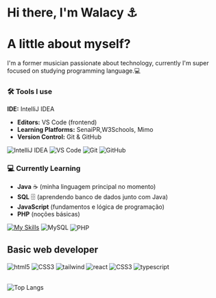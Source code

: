 # Hi there, I'm Walacy ⚓️

# A little about myself?


I'm a former musician passionate about technology, currently I'm super focused on studying programming language.💻


### 🛠️ Tools I use

 **IDE:** IntelliJ IDEA  
- **Editors:** VS Code (frontend)  
- **Learning Platforms:** SenaiPR,W3Schools, Mimo  
- **Version Control:** Git & GitHub  

 
![IntelliJ IDEA](https://img.shields.io/badge/IntelliJ-000000?style=for-the-badge&logo=IntelliJ-IDEA&logoColor=white) 
![VS Code](https://img.shields.io/badge/VS%20Code-007ACC?style=for-the-badge&logo=visual-studio-code&logoColor=white) 
![Git](https://img.shields.io/badge/Git-F05032?style=for-the-badge&logo=git&logoColor=white) 
![GitHub](https://img.shields.io/badge/GitHub-181717?style=for-the-badge&logo=github&logoColor=white) 

### 💻 Currently Learning
- **Java** ☕ (minha linguagem principal no momento)  
- **SQL** 🗄️ (aprendendo banco de dados junto com Java)  
- **JavaScript** (fundamentos e lógica de programação)  
- **PHP** (noções básicas)  

[![My Skills](https://skillicons.dev/icons?i=java,&theme=light)](https://skillicons.dev)
![MySQL](https://img.shields.io/badge/MySQL-4479A1?style=for-the-badge&logo=mysql&logoColor=white)
<img align="center" alt="PHP" src="https://img.shields.io/badge/PHP-777BB4.svg?style=for-the-badge&logo=PHP&logoColor=white">

## Basic web developer
<div style="display:inline_block">
<img align="center" alt="html5" src="https://img.shields.io/badge/HTML5-E34F26?style=for-the-badge&logo=html5&logoColor=white">
<img align="center" alt="CSS3" src="https://img.shields.io/badge/CSS3-1572B6?style=for-the-badge&logo=css3&logoColor=white">
<img align="center" alt="tailwind" src="https://img.shields.io/badge/Tailwind%20CSS-06B6D4.svg?style=for-the-badge&logo=Tailwind-CSS&logoColor=white"> 
<img align="center" alt="react" src="https://img.shields.io/badge/React-61DAFB.svg?style=for-the-badge&logo=React&logoColor=black">
<img align="center" alt="CSS3" src="https://img.shields.io/badge/JavaScript-323330?style=for-the-badge&logo=javascript&logoColor=F7DF1E">
  <img align="center" alt="typescript" src="https://img.shields.io/badge/TypeScript-3178C6.svg?style=for-the-badge&logo=TypeScript&logoColor=white">
</div>
</div><br>


![Top Langs](https://github-readme-stats.vercel.app/api/top-langs/?username=wollygrinx&layout=compact)

